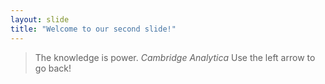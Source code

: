 ```yaml
---
layout: slide
title: "Welcome to our second slide!"
---
```

> The knowledge is power. _Cambridge Analytica_
Use the left arrow to go back!
